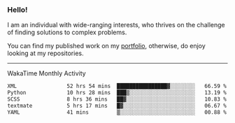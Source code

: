 ### Hello!

I am an individual with wide-ranging interests, who thrives on the challenge of finding solutions to complex problems.

You can find my published work on my [portfolio](https://bumbleboss.xyz/work), otherwise, do enjoy looking at my repositories.

---

WakaTime Monthly Activity

<!--START_SECTION:waka-->

```txt
XML                52 hrs 54 mins  ████████████████▓░░░░░░░░   66.59 %
Python             10 hrs 28 mins  ███▒░░░░░░░░░░░░░░░░░░░░░   13.19 %
SCSS               8 hrs 36 mins   ██▓░░░░░░░░░░░░░░░░░░░░░░   10.83 %
textmate           5 hrs 17 mins   █▓░░░░░░░░░░░░░░░░░░░░░░░   06.67 %
YAML               41 mins         ▒░░░░░░░░░░░░░░░░░░░░░░░░   00.88 %
```

<!--END_SECTION:waka-->
